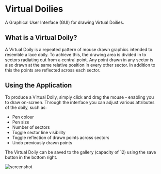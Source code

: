 # Virtual Doilies
A Graphical User Interface (GUI) for drawing Virtual Doilies.

## What is a Virtual Doily?
A Virtual Doily is a repeated pattern of mouse drawn graphics intended to resemble a lace doily. To achieve this, the drawing area is divided in to sectors radiating out from a central point. Any point drawn in any sector is also drawn at the same relative position in every other sector. In addition to this the points are reflected across each sector.

## Using the Application
To produce a Virtual Doily, simply click and drag the mouse - enabling you to draw on-screen. Through the interface you can adjust various attributes of the doily, such as:
* Pen colour
* Pen size
* Number of sectors
* Toggle sector line visibility
* Toggle reflection of drawn points across sectors
* Undo previously drawn points

The Virtual Doily can be saved to the gallery (capacity of 12) using the save button in the bottom right.

![screenshot](https://user-images.githubusercontent.com/33784835/61665795-dd256780-accd-11e9-8179-3352765b90d8.png)
